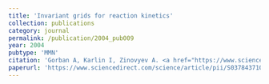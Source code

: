 ```yaml
---
title: 'Invariant grids for reaction kinetics'
collection: publications
category: journal
permalink: /publication/2004_pub009
year: 2004
pubtype: 'MMN'
citation: 'Gorban A, Karlin I, Zinovyev A. <a href="https://www.sciencedirect.com/science/article/pii/S0378437103009701">Invariant grids for reaction kinetics</a>. 2004. <i>Physica A</i>, V.333, pp.106-154'
paperurl: 'https://www.sciencedirect.com/science/article/pii/S0378437103009701'
---
```

